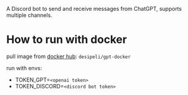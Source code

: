 A Discord bot to send and receive messages from ChatGPT, supports multiple channels.

# How to run with docker

pull image from [docker hub](https://hub.docker.com/repository/docker/desipeli/gpt-discord/general): `desipeli/gpt-docker`

run with envs:

- TOKEN_GPT=`<openai token>`
- TOKEN_DISCORD=`<discord bot token>`
